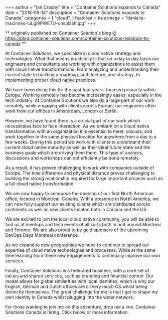 +++
author = "Ian Crosby"
title = "Container Solutions expands to Canada"
date = "2018-09-14"
description = "Container Solutions expands to Canada"
categories = [
    "cloud",
]
featured = true
image = "danielle-macinnes-IuLgi9PWETU-unsplash.jpg"
+++

** originally published on Container Solution's blog @ https://blog.container-solutions.com/container-solutions-expands-to-canada **

At Container Solutions, we specialize in cloud native strategy and technologies. What that means practically is that on a day to day basis our engineers and consultants are working with organizations to assist them with cloud native transformations. From analyzing and understanding their current state to building a roadmap, architecture, and strategy, to implementing proper cloud native practices.

We have been doing this for the past four years, focused primarily within Europe. Working remotely has become increasingly easier, especially in the tech industry. At Container Solutions we also do a large part of our work remotely, while engaging with clients across Europe, our engineers often work from our offices in Amsterdam, London or Berlin.

However, we have found there is a crucial part of our work which necessitates face to face interaction. As we embark on a cloud native transformation with an organization it is essential to meet, discuss, and work together in the same physical location for anywhere from a day to a few weeks. During this period we work with clients to understand their current cloud native maturity as well as their ideal future state and the business goals which are driving them there. This type of analysis, discussions and workshops can not efficiently be done remotely.

As a result, it has proven challenging to work with companies outside of Europe. The time difference and physical distance proves challenging to building the strong relationship required for large important projects such as a full cloud native transformation.

We are now happy to announce the opening of our first North American office, located in Montreal, Canada. With a presence in North America, we can now fully support our existing clients which are distributed across continents as well as new clients located both in Canada and the US.

We are excited to join the local cloud native community, you will be able to find us at meetups and tech events of all sorts both in and around Montreal and Toronto. We are also proud to be gold sponsors of the upcoming DevOps Days Montreal conference.

As we expand to new geographies we hope to continue to spread our expertise of cloud native technologies and processes. While at the same time learning from these new engagements to continually improve our own services.

Finally, Container Solutions is a federated business, with a core set of values and shared services, such as branding and financial control. Our model allows for global similarities with local identities, which is why our English, German and Dutch offices are all very much CS whilst being distinctly themselves. The great challenge for me is that I get to shape my own identity in Canada whilst plugging into the wider network.

For those wanting to join me on this adventure, drop me a line. Container Solutions Canada is hiring. Click below or more information.
